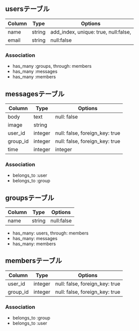 
## usersテーブル
|Column|Type|Options|
|-----|----|-------|
|name|string|add_index, unique: true, null:false,|
|email|string|null:false|

### Association
- has_many :groups, through: members
- has_many :messages
- has_many :members

## messagesテーブル
|Column|Type|Options|
|----|----|-------|
|body|text|null: false|
|image|string||
|user_id|integer|null: false, foreign_key: true|
|group_id|integer|null: false, foreign_key: true|
|time|integer|integer|null: false|

### Association
- belongs_to :user
- belongs_to :group

## groupsテーブル
|Column|Type|Options|
|----|----|------|
|name|string|null:false|

- has_many: users, through: members
- has_many: messages
- has_many: members


## membersテーブル

|Column|Type|Options|
|------|----|-------|
|user_id|integer|null: false, foreign_key: true|
|group_id|integer|null: false, foreign_key: true|

### Association
- belongs_to :group
- belongs_to :user

